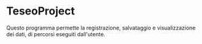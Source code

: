 # TeseoProject

Questo programma permette la registrazione, salvataggio e visualizzazione dei dati, di percorsi eseguiti dall'utente.
